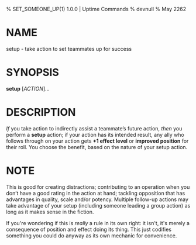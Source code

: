 % SET\_SOMEONE\_UP(1) 1.0.0 | Uptime Commands
% devnull
% May 2262

# NAME
setup - take action to set teammates up for success

# SYNOPSIS
**setup** [*ACTION*]...

# DESCRIPTION
_If_ you take action to indirectly assist a teammate’s future action, _then_ you perform a **setup** action; if your action has its intended result, any ally who follows through on your action gets **+1 effect level** or **improved position** for their roll. You choose the benefit, based on the nature of your setup action.

# NOTE
This is good for creating distractions; contributing to an operation when you don’t have a good rating in the action at hand; tackling opposition that has advantages in quality, scale and/or potency. Multiple follow-up actions may take advantage of your setup (including someone leading a group action) as long as it makes sense in the fiction.

If you're wondering if this is _really_ a rule in its own right: it isn't, it's merely a consequence of position and effect doing its thing. This just codifies something you could do anyway as its own mechanic for convenience. 

